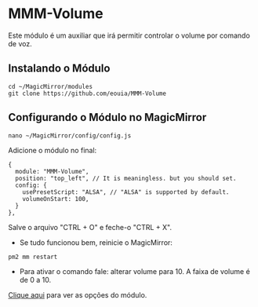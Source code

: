 # MMM-Volume

Este módulo é um auxiliar que irá permitir controlar o volume por comando de voz.

## Instalando o Módulo

```
cd ~/MagicMirror/modules
git clone https://github.com/eouia/MMM-Volume
```

## Configurando o Módulo no MagicMirror

```
nano ~/MagicMirror/config/config.js
```

Adicione o módulo no final:
```
{
  module: "MMM-Volume",
  position: "top_left", // It is meaningless. but you should set.
  config: {
    usePresetScript: "ALSA", // "ALSA" is supported by default.
    volumeOnStart: 100,
  }
},
```

Salve o arquivo "CTRL + O" e feche-o "CTRL + X".

- Se tudo funcionou bem, reinicie o MagicMirror:
```
pm2 mm restart
```

- Para ativar o comando fale: alterar volume para 10. A faixa de volume é de 0 a 10.


[Clique aqui](https://github.com/Anonym-tsk/MMM-Volume) para ver as opções do módulo.
